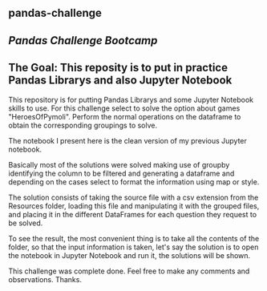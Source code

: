 ## pandas-challenge

_Pandas Challenge Bootcamp_
----------------------------------------------------------------------------------
The Goal: This reposity is to put in practice Pandas Librarys and also Jupyter Notebook
----------------------------------------------------------------------------------
This repository is for putting Pandas Librarys and some Jupyter Notebook skills to use.
For this challenge select to solve the option about games "HeroesOfPymoli".
Perform the normal operations on the dataframe to obtain the corresponding groupings to solve.

The notebook I present here is the clean version of my previous Jupyter notebook.

Basically most of the solutions were solved making use of groupby identifying the column to be filtered and generating a dataframe and depending on the cases select to format the information using map or style.

The solution consists of taking the source file with a csv extension from the Resources folder, loading this file and manipulating it with the grouped files, and placing it in the different DataFrames for each question they request to be solved.

To see the result, the most convenient thing is to take all the contents of the folder, so that the input information is taken, let's say the solution is to open the notebook in Jupyter Notebook and run it, the solutions will be shown.

This challenge was complete done. Feel free to make any comments and observations. Thanks.
